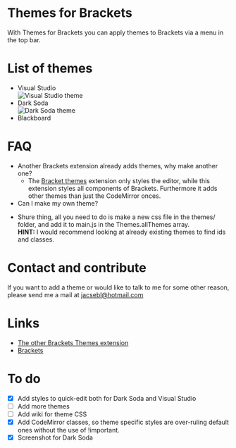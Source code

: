 Themes for Brackets
==================
With Themes for Brackets you can apply themes to Brackets via a menu in the top bar.

List of themes
==================
* Visual Studio <br />![Visual Studio theme](https://raw.github.com/Jacse/themes-for-brackets/master/images/visual-studio.png)
* Dark Soda <br />![Dark Soda theme](https://raw.github.com/Jacse/themes-for-brackets/master/images/dark-soda.png)
* Blackboard


FAQ
==================
* Another Brackets extension already adds themes, why make another one?
  - The [Bracket themes](https://raw.github.com/MiguelCastillo/Brackets-Themes/) extension only styles the editor, while this extension styles all components of Brackets. Furthermore it adds other themes than just the CodeMirror onces.
* Can I make my own theme?
 - Shure thing, all you need to do is make a new css file in the themes/ folder, and add it to main.js in the Themes.allThemes array.<br/><b>HINT:</b> I would recommend looking at already existing themes to find ids and classes.


Contact and contribute
==================
If you want to add a theme or would like to talk to me for some other reason, please send me a mail at jacsebl@hotmail.com

Links
=================
* [The other Brackets Themes extension](https://raw.github.com/MiguelCastillo/Brackets-Themes/)
* [Brackets](http://brackets.io/)


To do
=================
- [x] Add styles to quick-edit both for Dark Soda and Visual Studio
- [ ] Add more themes
- [ ] Add wiki for theme CSS
- [x] Add CodeMirror classes, so theme specific styles are over-ruling default ones without the use of !important.
- [x] Screenshot for Dark Soda
